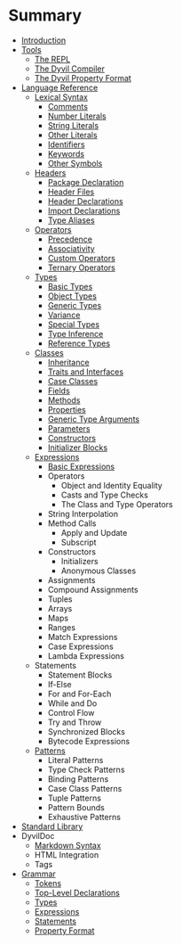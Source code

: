 # Summary

* [Introduction](README.md)
* [Tools](tools.md)
  * [The REPL](tools/repl.md)
  * [The Dyvil Compiler](tools/dyvil-compiler.md)
  * [The Dyvil Property Format](tools/dyvil-property-format.md)
* [Language Reference](language-reference.md)
  * [Lexical Syntax](syntax/lexical-syntax.md)
    * [Comments](syntax/comments.md)
    * [Number Literals](syntax/number-literals.md)
    * [String Literals](syntax/string-literals.md)
    * [Other Literals](syntax/other-literals.md)
    * [Identifiers](syntax/identifiers.md)
    * [Keywords](syntax/keywords.md)
    * [Other Symbols](syntax/other-symbols.md)
  * [Headers](headers.md)
    * [Package Declaration](headers/package-declaration.md)
    * [Header Files](headers/header-files.md)
    * [Header Declarations](headers/header-declarations.md)
    * [Import Declarations](headers/import-using-and-include-declarations.md)
    * [Type Aliases](headers/type-aliases.md)
  * [Operators](headers/operators.md)
    * [Precedence](headers/precedence.md)
    * [Associativity](headers/associativity.md)
    * [Custom Operators](headers/custom-operators.md)
    * [Ternary Operators](headers/ternary-operators.md)
  * [Types](types.md)
    * [Basic Types](types/basic-types.md)
    * [Object Types](types/object-types.md)
    * [Generic Types](types/generic-types.md)
    * [Variance](types/variance.md)
    * [Special Types](types/advanced-types.md)
    * [Type Inference](types/type-inference.md)
    * [Reference Types](types/reference-types.md)
  * [Classes](classes.md)
    * [Inheritance](classes/inheritance.md)
    * [Traits and Interfaces](classes/traits.md)
    * [Case Classes](classes/case-classes.md)
    * [Fields](classes/fields.md)
    * [Methods](classes/methods.md)
    * [Properties](classes/properties.md)
    * [Generic Type Arguments](classes/generic-type-arguments.md)
    * [Parameters](classes/parameters.md)
    * [Constructors](classes/constructors.md)
    * [Initializer Blocks](classes/initializer_blocks.md)
  * [Expressions](expressions.md)
    * [Basic Expressions](expressions/basic-expressions.md)
    * Operators
      * Object and Identity Equality
      * Casts and Type Checks
      * The Class and Type Operators
    * String Interpolation
    * Method Calls
      * Apply and Update
      * Subscript
    * Constructors
      * Initializers
      * Anonymous Classes
    * Assignments
    * Compound Assignments
    * Tuples
    * Arrays
    * Maps
    * Ranges
    * Match Expressions
    * Case Expressions
    * Lambda Expressions
  * Statements
    * Statement Blocks
    * If-Else
    * For and For-Each
    * While and Do
    * Control Flow
    * Try and Throw
    * Synchronized Blocks
    * Bytecode Expressions
  * [Patterns](expressions/patterns.md)
    * Literal Patterns
    * Type Check Patterns
    * Binding Patterns
    * Case Class Patterns
    * Tuple Patterns
    * Pattern Bounds
    * Exhaustive Patterns
* [Standard Library](standard-library.md)
* DyvilDoc
  * [Markdown Syntax](dyvildoc/markdown_syntax.md)
  * HTML Integration
  * Tags
* [Grammar](grammar.md)
  * [Tokens](grammar/tokens.md)
  * [Top-Level Declarations](grammar/top-level-declarations.md)
  * [Types](grammar/types.md)
  * [Expressions](grammar/expressions.md)
  * [Statements](grammar/statements.md)
  * [Property Format](grammar/property-format.md)

